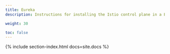 ```yaml
---
title: Eureka
description: Instructions for installing the Istio control plane in a Eureka based environment.

weight: 30

toc: false
---
```


{% include section-index.html docs=site.docs %}
